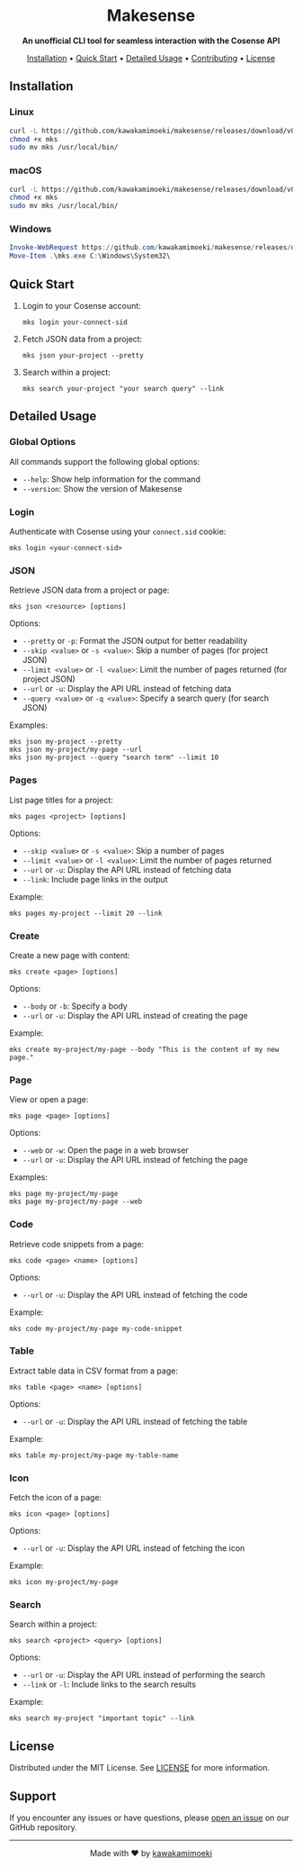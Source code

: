 <h1 align="center">Makesense</h1>

<p align="center">
  <strong>An unofficial CLI tool for seamless interaction with the Cosense API</strong>
</p>

<p align="center">
  <a href="#installation">Installation</a> •
  <a href="#quick-start">Quick Start</a> •
  <a href="#detailed-usage">Detailed Usage</a> •
  <a href="#contributing">Contributing</a> •
  <a href="#license">License</a>
</p>

## Installation

### Linux

```bash
curl -L https://github.com/kawakamimoeki/makesense/releases/download/v0.1.1/makesense-linux-amd64 -o mks
chmod +x mks
sudo mv mks /usr/local/bin/
```


### macOS

```bash
curl -L https://github.com/kawakamimoeki/makesense/releases/download/v0.1.1/makesense-macos-amd64 -o mks
chmod +x mks
sudo mv mks /usr/local/bin/
```

### Windows

```powershell
Invoke-WebRequest https://github.com/kawakamimoeki/makesense/releases/download/v0.1.1/makesense-windows-amd64.exe -OutFile mks.exe
Move-Item .\mks.exe C:\Windows\System32\
```

## Quick Start

1. Login to your Cosense account:
   ```
   mks login your-connect-sid
   ```

2. Fetch JSON data from a project:
   ```
   mks json your-project --pretty
   ```

3. Search within a project:
   ```
   mks search your-project "your search query" --link
   ```

## Detailed Usage

### Global Options

All commands support the following global options:
- `--help`: Show help information for the command
- `--version`: Show the version of Makesense

### Login

Authenticate with Cosense using your `connect.sid` cookie:

```
mks login <your-connect-sid>
```

### JSON

Retrieve JSON data from a project or page:

```
mks json <resource> [options]
```

Options:
- `--pretty` or `-p`: Format the JSON output for better readability
- `--skip <value>` or `-s <value>`: Skip a number of pages (for project JSON)
- `--limit <value>` or `-l <value>`: Limit the number of pages returned (for project JSON)
- `--url` or `-u`: Display the API URL instead of fetching data
- `--query <value>` or `-q <value>`: Specify a search query (for search JSON)

Examples:
```
mks json my-project --pretty
mks json my-project/my-page --url
mks json my-project --query "search term" --limit 10
```

### Pages

List page titles for a project:

```
mks pages <project> [options]
```

Options:
- `--skip <value>` or `-s <value>`: Skip a number of pages
- `--limit <value>` or `-l <value>`: Limit the number of pages returned
- `--url` or `-u`: Display the API URL instead of fetching data
- `--link`: Include page links in the output

Example:
```
mks pages my-project --limit 20 --link
```

### Create

Create a new page with content:

```
mks create <page> [options]
```

Options:
- `--body` or `-b`: Specify a body
- `--url` or `-u`: Display the API URL instead of creating the page

Example:
```
mks create my-project/my-page --body "This is the content of my new page."
```

### Page

View or open a page:

```
mks page <page> [options]
```

Options:
- `--web` or `-w`: Open the page in a web browser
- `--url` or `-u`: Display the API URL instead of fetching the page

Examples:
```
mks page my-project/my-page
mks page my-project/my-page --web
```

### Code

Retrieve code snippets from a page:

```
mks code <page> <name> [options]
```

Options:
- `--url` or `-u`: Display the API URL instead of fetching the code

Example:
```
mks code my-project/my-page my-code-snippet
```

### Table

Extract table data in CSV format from a page:

```
mks table <page> <name> [options]
```

Options:
- `--url` or `-u`: Display the API URL instead of fetching the table

Example:
```
mks table my-project/my-page my-table-name
```

### Icon

Fetch the icon of a page:

```
mks icon <page> [options]
```

Options:
- `--url` or `-u`: Display the API URL instead of fetching the icon

Example:
```
mks icon my-project/my-page
```

### Search

Search within a project:

```
mks search <project> <query> [options]
```

Options:
- `--url` or `-u`: Display the API URL instead of performing the search
- `--link` or `-l`: Include links to the search results

Example:
```
mks search my-project "important topic" --link
```

## License

Distributed under the MIT License. See [LICENSE](LICENSE.txt) for more information.

## Support

If you encounter any issues or have questions, please [open an issue](https://github.com/kawakamimoeki/makesense/issues/new) on our GitHub repository.

---

<p align="center">
  Made with ❤️ by <a href="https://github.com/kawakamimoeki">kawakamimoeki</a>
</p>
